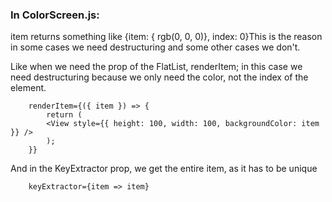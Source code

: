 ### In ColorScreen.js:

item returns something like {item: { rgb(0, 0, 0)}, index: 0}This is the reason in some cases we need destructuring and some other cases we don't.

Like when we need the prop of the FlatList, renderItem; in this case we need destructuring because we only need the color, not the index of the element.

```
    renderItem={({ item }) => {
        return (
        <View style={{ height: 100, width: 100, backgroundColor: item }} />
        );
    }}
```

And in the KeyExtractor prop, we get the entire item, as it has to be unique
```
    keyExtractor={item => item}
```

